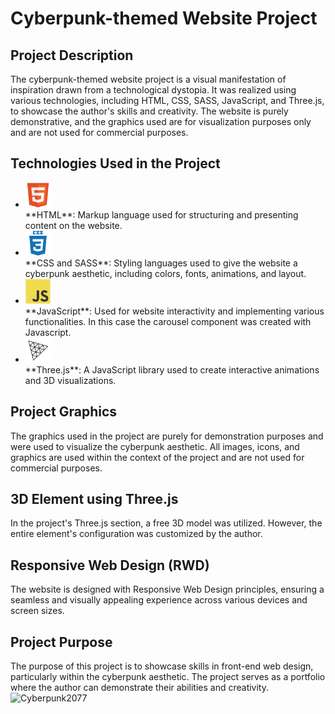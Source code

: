 # Cyberpunk-themed Website Project

## Project Description
The cyberpunk-themed website project is a visual manifestation of inspiration drawn from a technological dystopia. It was realized using various technologies, including HTML, CSS, SASS, JavaScript, and Three.js, to showcase the author's skills and creativity. The website is purely demonstrative, and the graphics used are for visualization purposes only and are not used for commercial purposes.

## Technologies Used in the Project
- <div><img src="https://github.com/devicons/devicon/blob/master/icons/html5/html5-original.svg" title="HTML5" alt="HTML" width="40" height="40"/>&nbsp;</div> **HTML**: Markup language used for structuring and presenting content on the website.
- <div><img src="https://github.com/devicons/devicon/blob/master/icons/css3/css3-plain-wordmark.svg"  title="CSS3" alt="CSS" width="40" height="40"/>&nbsp;</div> **CSS and SASS**: Styling languages used to give the website a cyberpunk aesthetic, including colors, fonts, animations, and layout.
- <div><img src="https://github.com/devicons/devicon/blob/master/icons/javascript/javascript-original.svg" title="JavaScript" alt="JavaScript" width="40" height="40"/>&nbsp;</div> **JavaScript**: Used for website interactivity and implementing various functionalities. In this case the carousel component was created with Javascript.
- <div><img src="https://github.com/devicons/devicon/blob/master/icons/threejs/threejs-original.svg" title="Three.js" alt="Three.js" width="40" height="40"/>&nbsp;</div> **Three.js**: A JavaScript library used to create interactive animations and 3D visualizations.

## Project Graphics
The graphics used in the project are purely for demonstration purposes and were used to visualize the cyberpunk aesthetic. All images, icons, and graphics are used within the context of the project and are not used for commercial purposes.

## 3D Element using Three.js
In the project's Three.js section, a free 3D model was utilized. However, the entire element's configuration was customized by the author.

## Responsive Web Design (RWD)
The website is designed with Responsive Web Design principles, ensuring a seamless and visually appealing experience across various devices and screen sizes.

## Project Purpose
The purpose of this project is to showcase skills in front-end web design, particularly within the cyberpunk aesthetic. The project serves as a portfolio where the author can demonstrate their abilities and creativity.
![Cyberpunk2077](visualization.png)
